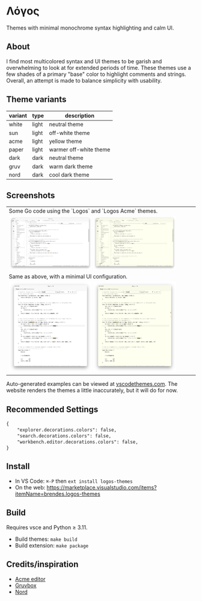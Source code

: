 # Λόγος

Themes with minimal monochrome syntax highlighting and calm UI.

## About

I find most multicolored syntax and UI themes to be garish and overwhelming to look at for extended periods of time.
These themes use a few shades of a primary "base" color to highlight comments and strings.
Overall, an attempt is made to balance simplicity with usability.

## Theme variants

| variant | type  | description                   |
| ------- | ----- | ----------------------------- |
| white   | light | neutral theme                 |
| sun     | light | off-white theme               |
| acme    | light | yellow theme                  |
| paper   | light | warmer off-white theme        |
| dark    | dark  | neutral theme                 |
| gruv    | dark  | warm dark theme               |
| nord    | dark  | cool dark theme               |

## Screenshots

<table>
<tr><td>
Some Go code using the `Logos` and `Logos Acme` themes.
</td></tr>
<tr><td>
<img src="assets/screenshot-logos.png"
    alt="Logos"
    width="45%">
<img src="assets/screenshot-logos-acme.png"
    alt="Logos Acme"
    width="45%">
</td></tr>
<tr><td>
Same as above, with a minimal UI configuration.
</td></tr>
<tr><td>
<img src="assets/screenshot-logos.minimal.png"
    alt="Logos"
    width="45%">
<img src="assets/screenshot-logos-acme.minimal.png"
    alt="Logos Acme"
    width="45%">
</td></tr>
</table>


Auto-generated examples can be viewed at [vscodethemes.com](https://vscodethemes.com/e/brendes.logos-themes/logos-white).
The website renders the themes a little inaccurately, but it will do for now.

## Recommended Settings

```
{
    "explorer.decorations.colors": false,
    "search.decorations.colors": false,
    "workbench.editor.decorations.colors": false,
}
```

## Install
- In VS Code: `⌘-P` then `ext install logos-themes`
- On the web: https://marketplace.visualstudio.com/items?itemName=brendes.logos-themes

## Build

Requires vsce and Python ≥ 3.11.
- Build themes: `make build`
- Build extension: `make package`

## Credits/inspiration
- [Acme editor](https://en.wikipedia.org/wiki/Acme_%28text_editor%29)
- [Gruvbox](https://github.com/morhetz/gruvbox)
- [Nord](https://www.nordtheme.com)